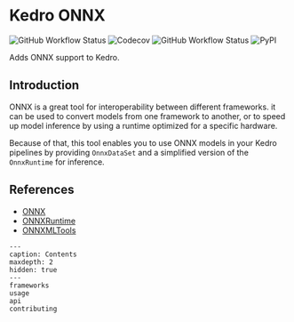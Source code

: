 # Kedro ONNX

![GitHub Workflow Status](https://img.shields.io/github/workflow/status/nickolasrm/kedro-onnx/Build)
![Codecov](https://img.shields.io/codecov/c/gh/nickolasrm/kedro-onnx)
![GitHub Workflow Status](https://img.shields.io/github/workflow/status/nickolasrm/kedro-onnx/Release?label=release)
![PyPI](https://img.shields.io/pypi/v/kedro-onnx)

Adds ONNX support to Kedro.

## Introduction

ONNX is a great tool for interoperability between different frameworks. it can
be used to convert models from one framework to another, or to speed up model
inference by using a runtime optimized for a specific hardware.

Because of that, this tool enables you to use ONNX models in your Kedro
pipelines by providing `OnnxDataSet` and a simplified version of the
`OnnxRuntime` for inference.

## References

- [ONNX](https://onnx.ai/)
- [ONNXRuntime](https://onnxruntime.ai/)
- [ONNXMLTools](https://github.com/onnx/onnxmltools)

```{toctree}
---
caption: Contents
maxdepth: 2
hidden: true
---
frameworks
usage
api
contributing
```
